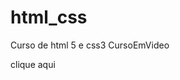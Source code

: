 # html_css
 Curso de html 5 e css3 CursoEmVideo


<a ref="https://juanotavio.github.io/html_css/exercicio/ex002/index.html"> clique aqui </a>